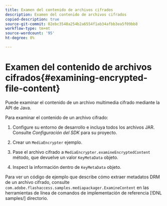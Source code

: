 ```yaml
---
title: Examen del contenido de archivos cifrados
description: Examen del contenido de archivos cifrados
copied-description: true
source-git-commit: 02ebc3548a254b2a6554f1ab34afbb3ea5f09bb8
workflow-type: tm+mt
source-wordcount: '95'
ht-degree: 0%

---
```


# Examen del contenido de archivos cifrados{#examining-encrypted-file-content}

Puede examinar el contenido de un archivo multimedia cifrado mediante la API de Java.

Para examinar el contenido de un archivo cifrado:

1. Configure su entorno de desarrollo e incluya todos los archivos JAR. Consulte *Configuración del SDK* para su proyecto.
1. Crear un `MediaEncrypter` ejemplo.
1. Pase el archivo cifrado a `MediaEncrypter.examineEncryptedContent` método, que devuelve un valor `KeyMetaData` objeto.

1. Inspect la información dentro de `KeyMetaData` objeto.

Para ver un código de ejemplo que describe cómo extraer metadatos DRM de un archivo cifrado, consulte `com.adobe.flashaccess.samples.mediapackager.ExamineContent` en las herramientas de línea de comandos de implementación de referencia [!DNL samples/] directorio.
